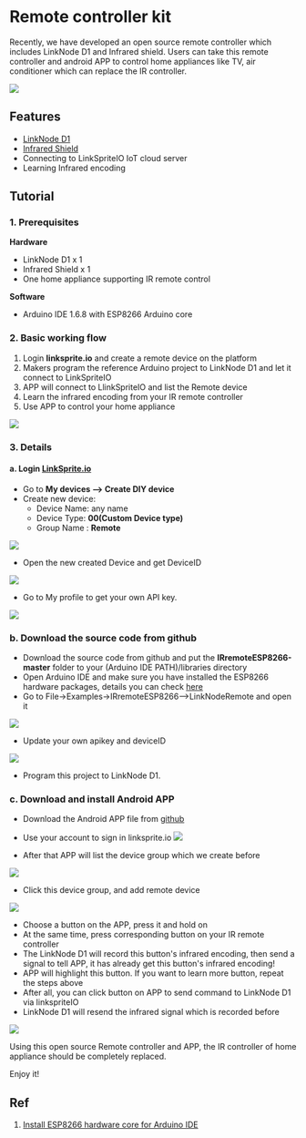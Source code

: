 # Remote controller kit
Recently, we have developed an open source remote controller which includes LinkNode D1 and Infrared shield. Users can take this remote controller and android APP to control home appliances like TV, air conditioner which can replace the IR controller.

![](picture/d1.jpg)

## Features
- [LinkNode D1](http://www.linksprite.com/wiki/index.php5?title=LinkNode_D1)
- [Infrared Shield](http://www.linksprite.com/wiki/index.php5?title=Infrared_Shield_for_Arduino)
- Connecting to LinkSpriteIO IoT cloud server
- Learning Infrared encoding

## Tutorial
### 1. Prerequisites

**Hardware**
* LinkNode D1 x 1
* Infrared Shield x 1  
* One home appliance supporting IR remote control

**Software**
* Arduino IDE 1.6.8 with ESP8266 Arduino core

### 2. Basic working flow
1. Login **linksprite.io** and create a remote device on the platform
2. Makers program the reference Arduino project to LinkNode D1 and let it connect to LinkSpriteIO 
3. APP will connect to LlinkSpriteIO and list the Remote device
4. Learn the infrared encoding from your IR remote controller
5. Use APP to control your home appliance

![](picture/blocks.png)

### 3. Details

#### a. Login [LinkSprite.io](www.linksprite.com)
- Go to **My devices --> Create DIY device**
- Create new device:
	* Device Name: any name
	* Device Type: **00(Custom Device type)**
	* Group Name : **Remote**

![](picture/1.png)  

- Open the new created Device and get DeviceID

![](picture/2.png) 

- Go to My profile to get your own API key.

![](picture/3.png)  
 
### b. Download the source code from github
- Download the source code from github and put the **IRremoteESP8266-master** folder to your (Arduino IDE PATH)/libraries directory
- Open Arduino IDE and make sure you have installed the ESP8266 hardware packages, details you can check [here](http://www.linksprite.com/wiki/index.php5?title=LinkNode_D1)
- Go to File->Examples->IRremoteESP8266-->LinkNodeRemote and open it

![](picture/lib.png)

- Update your own apikey and deviceID

![](picture/key.png)

- Program this project to LinkNode D1.


### c. Download and install Android APP
- Download the Android APP file from [github](https://github.com/YaoQ/LinkNodeRemote)
- Use your account to sign in linksprite.io
![](picture/5.png)    

- After that APP will list the device group which we create before

![](picture/6.png)   

- Click this device group, and add remote device

![](picture/8.png)

- Choose a button on the APP, press it and hold on
- At the same time, press corresponding button on your IR remote controller
- The LinkNode D1 will record this button's infrared encoding, then send a signal to tell APP, it has already get this button's infrared encoding!
- APP will highlight this button. If you want to learn more button, repeat the steps above
- After all, you can click button on APP to send command to LinkNode D1 via linkspriteIO
- LinkNode D1 will resend the infrared signal which is recorded before

![](picture/9.png)  

Using this open source Remote controller and APP, the IR controller of home appliance should be completely replaced.

Enjoy it!

## Ref
1. [Install ESP8266 hardware core for Arduino IDE ](http://www.linksprite.com/wiki/index.php5?title=LinkNode_D1)
